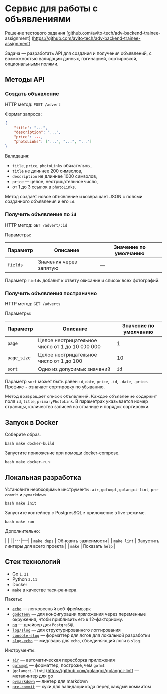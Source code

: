 # Сервис для работы с объявлениями

Решение тестового задания
[github.com/avito-tech/adv-backend-trainee-assignment]
(https://github.com/avito-tech/adv-backend-trainee-assignment).

Задача — разработать API для создания и получения объявлений, с
возможностью валидации данных, пагинацией, сортировкой, опциональными
полями.

## Методы API

### Создать объявление

HTTP метод: `POST /advert`

Формат запроса:

```json
{
    "title": "...",
    "description": "...",
    "price": ...,
    "photoLinks": ["...", "...", "..."]
}
```

Валидация:

- `title`, `price`, `photoLinks` обязательны,
- `title` не длиннее 200 символов,
- `description` не длиннее 1000 символов,
- `price` — целое, неотрицательное число,
- от 1 до 3 ссылок в `photoLinks`.

Метод создаёт новое объявление и возвращает JSON с полями созданного
объявления и его `id`.

### Получить объявление по `id`

HTTP метод: `GET /advert/:id`

Параметры:

| Параметр | Описание | Значение по умолчанию |
| --- | --- | --- |
| `fields` | Значения через запятую | — |

Параметр `fields` добавит к ответу описание и список всех фотографий.

### Получить объявления постранично

HTTP метод: `GET /adverts`

Параметры:

| Параметр | Описание | Значение по умолчанию |
| --- | --- | --- |
| `page` | Целое неотрицательное число от 1 до 10 000 000 | 1 |
| `page_size` | Целое неотрицательное число от 1 до 100 | 10 |
| `sort` | Одно из допусимых значений | `id` |

Параметр `sort` может быть равен `id`, `date`, `price`, `-id`,
`-date`, `-price`. Префикс `-` означает сортировку по убыванию.

Метод возвращает список объявлений. Каждое объявление содержит поля
`id`, `title`, `primaryPhotoLink`. В параметрах указывается номер
страницы, количество записей на странице и порядок сортировки.

## Запуск в Docker

Соберите образ.

```bash make docker-build```

Запустите приложение при помощи docker-compose.

```bash make docker-run```

## Локальная разработка

Установите необходимые инструменты: `air`, `gofumpt`, `golangci-lint`,
`pre-commit` и `pymarkdown`.

```bash make init```

Запустите контейнер с PostgresSQL и приложение в live-режиме.

```bash make run```

Дополнительно:

|   |   | |---|---| | `make deps` | Обновить зависимости |
| `make
lint` | Запустить линтеры для всего проекта | | `make` | Показать
`help` |

## Стек технологий

- Go `1.21`
- Python `3.11`
- Docker
- `make` в качестве таск-раннера.

Пакеты:

- [`echo`](https://github.com/labstack/echo) — легковесный
  веб-фреймворк
- [`godotenv`](https://github.com/joho/godotenv) — для конфигурации
  приложения через переменные окружения, чтоби приблизить его к
  12-факторному.
- [`pq`](https://github.com/lib/pq) — драйвер для `PostgreSQL`
- [`log/slog`](https://pkg.go.dev/log/slog) — для структурированного
  логгирования
- [`console-slog`](https://github.com/phsym/console-slog) — форматтер
  для логов для локальной разработки
- [`slog-echo`](https://github.com/samber/slog-echo) — мидлварь для
  `echo`, объединяющий логи в `slog`

Инструменты:

- [`air`](https://github.com/cosmtrek/air) — автоматическая пересборка
  приложения
- [`gofumpt`](https://github.com/mvdan/gofumpt) — форматтер, построже,
  чем `gofmt`
- [`golangci-lint`]
  (https://github.com/golangci/golangci-lint) — металинтер для go
- [`pymarkdown`](https://github.com/jackdewinter/pymarkdown) — линтер
  для markdown
- [`pre-commit`](https://github.com/pre-commit/pre-commit) — хуки для
  валидации кода перед каждый коммитом
